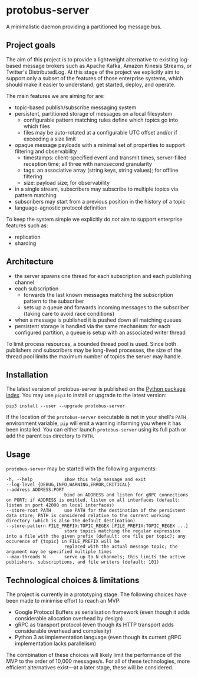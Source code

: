 # protobus-server

A minimalistic daemon providing a partitioned log message bus.

## Project goals

The aim of this project is to provide a lightweight alternative to existing log-based message brokers such as Apache Kafka, Amazon Kinesis Streams, or Twitter's DistributedLog. At this stage of the project we explicitly aim to support only a subset of the features of those enterprise systems, which should make it easier to understand, get started, deploy, and operate.

The main features we are aiming for are:

- topic-based publish/subscribe messaging system
- persistent, partitioned storage of messages on a local filesystem
  - configurable pattern matching rules define which topics go into which files
  - files may be auto-rotated at a configurable UTC offset and/or if exceeding a size limit
- opaque message payloads with a minimal set of properties to support filtering and observability
  - timestamps: client-specified event and transmit times, server-filled reception time; all three with nanosecond granularity
  - tags: an associative array (string keys, string values); for offline filtering
  - size: payload size; for observability
- in a single stream, subscribers may subscribe to multiple topics via pattern matching
- subscribers may start from a previous position in the history of a topic
- language-agnostic protocol definition

To keep the system simple we explicitly do *not* aim to support enterprise features such as:

- replication
- sharding

## Architecture

- the server spawns one thread for each subscription and each publishing channel
- each subscription
  - forwards the last known messages matching the subscription pattern to the subscriber
  - sets up a queue and forwards incoming messages to the subscriber (taking care to avoid race conditions)
- when a message is published it is pushed down all matching queues
- persistent storage is handled via the same mechanism: for each configured partition, a queue is setup with an associated writer thread

To limit process resources, a bounded thread pool is used. Since both publishers and subscribers may be long-lived processes, the size of the thread pool limits the maximum number of topics the server may handle.

## Installation

The latest version of protobus-server is published on the [Python package index](https://pypi.org/project/protobus-server/). You may use `pip3` to install or upgrade to the latest version:

```
pip3 install --user --upgrade protobus-server
```

If the location of the `protobus-server` executable is not in your shell's `PATH` environment variable, `pip` will emit a warning informing you where it has been installed. You can either launch `protobus-server` using its full path or add the parent `bin` directory to `PATH`.

## Usage

`protobus-server` may be started with the following arguments:

```
-h, --help            show this help message and exit
--log-level {DEBUG,INFO,WARNING,ERROR,CRITICAL}
--address ADDRESS:PORT
                      bind on ADDRESS and listen for gRPC connections on PORT; if ADDRESS is omitted, listen on all interfaces (default: listen on port 42000 on local interfaces)
--store-root PATH     use PATH for the destination of the persistent data store; PATH is considered relative to the current working directory (which is also the default destination)
--store-pattern FILE_PREFIX:TOPIC_REGEX [FILE_PREFIX:TOPIC_REGEX ...]
                      store topics matching the regular expression into a file with the given prefix (default: one file per topic); any occurence of {topic} in FILE_PREFIX will be
                      replaced with the actual message topic; the argument may be specified multiple times
--max-threads N       serve up to N channels; this limits the active publishers, subscriptions, and file writers (default: 101)
```

## Technological choices & limitations

The project is currently in a prototyping stage. The following choices have been made to minimise effort to reach an MVP:

- Google Protocol Buffers as serialisation framework (even though it adds considerable allocation overhead by design)
- gRPC as transport protocol (even though its HTTP transport adds considerable overhead and complexity)
- Python 3 as implementation language (even though its current gRPC implementation lacks parallelism)

The combination of these choices will likely limit the performance of the MVP to the order of 10,000 messages/s. For all of these technologies, more efficient alternatives exist—at a later stage, these will be considered.
